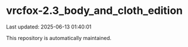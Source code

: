# vrcfox-2.3_body_and_cloth_edition

Last updated: 2025-06-13 01:40:01

This repository is automatically maintained.
